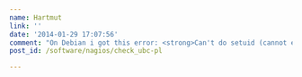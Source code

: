 ```yaml
---
name: Hartmut
link: ''
date: '2014-01-29 17:07:56'
comment: "On Debian i got this error: <strong>Can't do setuid (cannot exec sperl)</strong>\nJust check the fix here: http://chrisjean.com/2011/06/06/fix-setuid-cannot-exec-sperl/"
post_id: /software/nagios/check_ubc-pl

---
```



